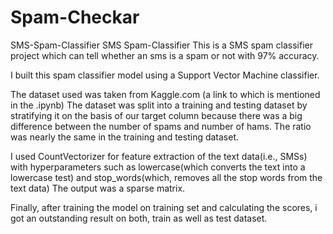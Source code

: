 # Spam-Checkar
SMS-Spam-Classifier
SMS Spam-Classifier
This is a SMS spam classifier project which can tell whether an sms is a spam or not with 97% accuracy.

I built this spam classifier model using a Support Vector Machine classifier.

The dataset used was taken from Kaggle.com (a link to which is mentioned in the .ipynb) The dataset was split into a training and testing dataset by stratifying it on the basis of our target column because there was a big difference between the number of spams and number of hams. The ratio was nearly the same in the training and testing dataset.

I used CountVectorizer for feature extraction of the text data(i.e., SMSs) with hyperparameters such as lowercase(which converts the text into a lowercase test) and stop_words(which, removes all the stop words from the text data) The output was a sparse matrix.

Finally, after training the model on training set and calculating the scores, i got an outstanding result on both, train as well as test dataset.
